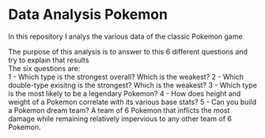 # Data Analysis Pokemon
In this repository I analys the various data of the classic Pokemon game

The purpose of this analysis is to answer to this 6 different questions and try to explain that results  
The six questions are:  
1 - Which type is the strongest overall? Which is the weakest?
2 - Which double-type exisitng is the strongest? Which is the weakest?
3 - Which type is the most likely to be a legendary Pokemon?
4 - How does height and weight of a Pokemon correlate with its various base stats?
5 - Can you build a Pokemon dream team? 
    A team of 6 Pokemon that inflicts the most damage while remaining relatively impervious to any other team of 6 Pokemon.